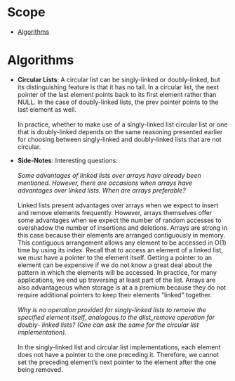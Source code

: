 # Scope

- [Algorithms](#algorithms)


# Algorithms

- **Circular Lists**: A circular list can be singly-linked or doubly-linked, but its distinguishing feature is that it has no tail. In a circular list, the next pointer of the last element points back to its first element rather than NULL. In the case of doubly-linked lists, the prev pointer points to the last element as well. \
\
In practice, whether to make use of a singly-linked list circular list or one that is doubly-linked depends on the same reasoning presented earlier for choosing between singly-linked and doubly-linked lists that are not circular.

- **Side-Notes**: Interesting questions: \
\
_Some advantages of linked lists over arrays have already been mentioned. However, there are occasions when arrays have advantages over linked lists. When are arrays preferable?_ \
\
Linked lists present advantages over arrays when we expect to insert and remove elements frequently. However, arrays themselves offer some advantages when we expect the number of random accesses to overshadow the number of insertions and deletions. Arrays are strong in this case because their elements are arranged contiguously in memory. This contiguous arrangement allows any element to be accessed in O(1) time by using its index. Recall that to access an element of a linked list, we must have a pointer to the element itself. Getting a pointer to an element can be expensive if we do not know a great deal about the pattern in which the elements will be accessed. In practice, for many applications, we end up traversing at least part of the list. Arrays are also advantageous when storage is at a a premium because they do not require additional pointers to keep their elements "linked" together. \
\
_Why is no operation provided for singly-linked lists to remove the specified element itself, analogous to the dlist_remove operation for doubly- linked lists? (One can ask the same for the circular list implementation)._ \
\
In the singly-linked list and circular list implementations, each element does not have a pointer to the one preceding it. Therefore, we cannot set the preceding element’s next pointer to the element after the one being removed.
